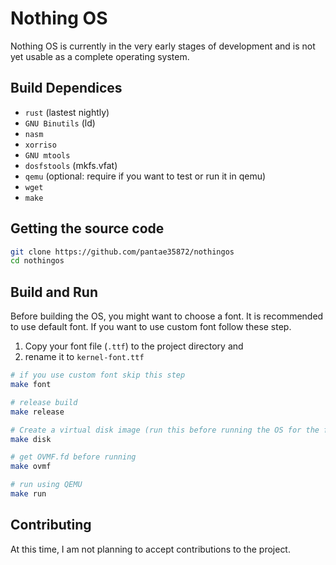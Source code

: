 # Nothing OS

Nothing OS is currently in the very early stages of development and is not yet usable as a complete operating system.

## Build Dependices
* ```rust``` (lastest nightly)
* ```GNU Binutils``` (ld)
* ```nasm``` 
* ```xorriso```
* ```GNU mtools```
* ```dosfstools``` (mkfs.vfat)
* ```qemu``` (optional: require if you want to test or run it in qemu)
* ```wget```
* ```make```
## Getting the source code
```bash
git clone https://github.com/pantae35872/nothingos
cd nothingos
```
## Build and Run
Before building the OS, you might want to choose a font. It is recommended to use default font.
If you want to use custom font follow these step. 
1. Copy your font file (`.ttf`) to the project directory and 
2. rename it to ```kernel-font.ttf```
```bash
# if you use custom font skip this step 
make font

# release build
make release

# Create a virtual disk image (run this before running the OS for the first time)
make disk

# get OVMF.fd before running
make ovmf

# run using QEMU
make run
```
## Contributing
At this time, I am not planning to accept contributions to the project.
